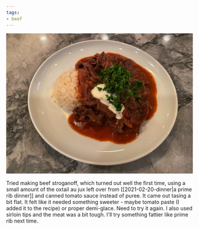 ```yaml
---
tags:
- beef
---
```

![Beef strognanoff](/images/recipes/beef-stroganoff-1.jpg)

Tried making beef stroganoff, which turned out well the first time, using a small amount of the oxtail au jux left over from [[2021-02-20-dinner|a prime rib dinner]] and canned tomato sauce instead of puree. It came out tasing a bit flat. It felt like it needed something sweeter - maybe tomato paste (I added it to the recipe) or proper demi-glace. Need to try it again. I also used sirloin tips and the meat was a bit tough. I'll try something fattier like prime rib next time.

